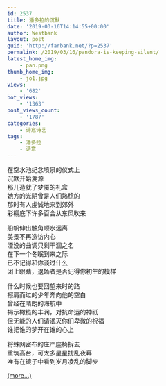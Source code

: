 ```yaml
---
id: 2537
title: 潘多拉的沉默
date: '2019-03-16T14:14:55+00:00'
author: Westbank
layout: post
guid: 'http://farbank.net/?p=2537'
permalink: /2019/03/16/pandora-is-keeping-silent/
latest_home_img:
    - pan.png
thumb_home_img:
    - jo1.jpg
views:
    - '682'
bot_views:
    - '1363'
post_views_count:
    - '1787'
categories:
    - 诗意诗艺
tags:
    - 潘多拉
    - 诗意
---
```


在空水池纪念喷泉的仪式上  
沉默开始溯源  
那儿造就了梦魇的礼盒  
她方的光阴曾是人们熟稔的  
那时有人虔诚地来到郊外  
彩棚底下许多百合从东风吹来

船帆伸出触角顺水远离  
美景不再造访内心  
湮没的曲调只剩干涸之名  
在下一个冬眠到来之际  
已不记得和你谈过什么  
闭上眼睛，退场者是否记得你初生的模样

什么时候也要回望来时的路  
擦肩而过的少年奔向他的空白  
曾经在晴朗的海航中  
揭示橄榄的丰润，对抗命运的神祇  
但无能的人们请泯灭你们卑微的祝福  
谁把谁的梦开在谁的心上

将蛛网密布的庄严座椅拆去  
 重筑高台，可太多星星扰乱夜幕  
 唯有在镜子中看到岁月凌乱的脚步

 [<span aria-label="Continue reading 潘多拉的沉默">(more…)</span>](http://farbank.net/2019/03/16/pandora-is-keeping-silent/#more-2537)